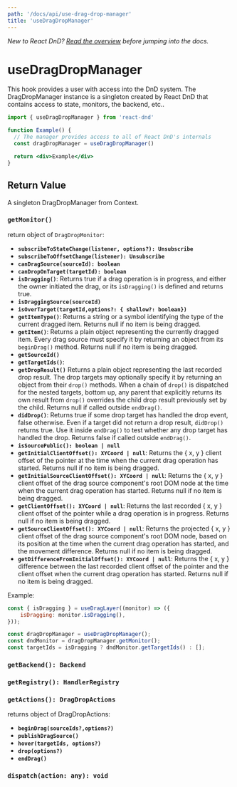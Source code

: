 ```yaml
---
path: '/docs/api/use-drag-drop-manager'
title: 'useDragDropManager'
---
```


_New to React DnD? [Read the overview](/docs/overview) before jumping into the docs._

# useDragDropManager

This hook provides a user with access into the DnD system. The DragDropManager instance
is a singleton created by React DnD that contains access to state, monitors, the backend, etc..

```jsx
import { useDragDropManager } from 'react-dnd'

function Example() {
  // The manager provides access to all of React DnD's internals
  const dragDropManager = useDragDropManager()

  return <div>Example</div>
}
```


## Return Value

A singleton DragDropManager from Context.

### **`getMonitor()`**

return object of `DragDropMonitor`:

- **`subscribeToStateChange(listener, options?): Unsubscribe`**
- **`subscribeToOffsetChange(listener): Unsubscribe`**
- **`canDragSource(sourceId): boolean`**
- **`canDropOnTarget(targetId): boolean`** 
- **`isDragging()`**: Returns true if a drag operation is in progress, and either the owner initiated the drag, or its `isDragging()` is defined and returns true.
- **`isDraggingSource(sourceId)`**
- **`isOverTarget(targetId,options?: { shallow?: boolean})`** 
- **`getItemType()`**: Returns a string or a symbol identifying the type of the current dragged item. Returns null if no item is being dragged.
- **`getItem()`**: Returns a plain object representing the currently dragged item. Every drag source must specify it by returning an object from its `beginDrag()` method. Returns null if no item is being dragged.
- **`getSourceId()`**
- **`getTargetIds()`**:
- **`getDropResult()`** Returns a plain object representing the last recorded drop result. The drop targets may optionally specify it by returning an object from their `drop()` methods. When a chain of `drop()` is dispatched for the nested targets, bottom up, any parent that explicitly returns its own result from `drop()` overrides the child drop result previously set by the child. Returns null if called outside `endDrag()`.
- **`didDrop()`**: Returns true if some drop target has handled the drop event, false otherwise. Even if a target did not return a drop result, `didDrop()` returns true. Use it inside `endDrag()` to test whether any drop target has handled the drop. Returns false if called outside `endDrag()`.
- **`isSourcePublic(): boolean | null`**
- **`getInitialClientOffset(): XYCoord | null`**: Returns the { x, y } client offset of the pointer at the time when the current drag operation has started. Returns null if no item is being dragged.
- **`getInitialSourceClientOffset(): XYCoord | null`**: Returns the { x, y } client offset of the drag source component's root DOM node at the time when the current drag operation has started. Returns null if no item is being dragged.
- **`getClientOffset(): XYCoord | null`**: 	Returns the last recorded { x, y } client offset of the pointer while a drag operation is in progress. Returns null if no item is being dragged.
- **`getSourceClientOffset(): XYCoord | null`**: Returns the projected { x, y } client offset of the drag source component's root DOM node, based on its position at the time when the current drag operation has started, and the movement difference. Returns null if no item is being dragged.
- **`getDifferenceFromInitialOffset(): XYCoord | null`**: Returns the { x, y } difference between the last recorded client offset of the pointer and the client offset when the current drag operation has started. Returns null if no item is being dragged.

Example:

```jsx
const { isDragging } = useDragLayer((monitor) => ({
    isDragging: monitor.isDragging(),
}));

const dragDropManager = useDragDropManager();
const dndMonitor = dragDropManager.getMonitor();
const targetIds = isDragging ? dndMonitor.getTargetIds() : [];
```

### **`getBackend(): Backend`**

### **`getRegistry(): HandlerRegistry`**

### **`getActions(): DragDropActions`**

returns object of DragDropActions:

- **`beginDrag(sourceIds?,options?)`**
- **`publishDragSource()`**
- **`hover(targetIds, options?)`**
- **`drop(options?)`**
- **`endDrag()`**

### **`dispatch(action: any): void`**

